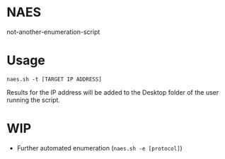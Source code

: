 # NAES
not-another-enumeration-script


# Usage

`naes.sh -t [TARGET IP ADDRESS]`

Results for the IP address will be added to the Desktop folder of the user running the script. 

# WIP

- Further automated enumeration (`naes.sh -e [protocol]`)
